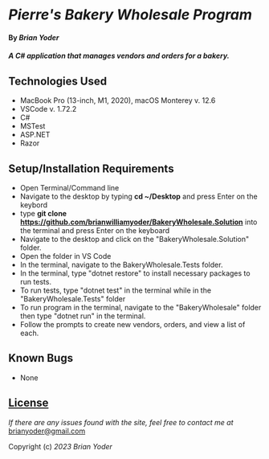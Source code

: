 # _Pierre's Bakery Wholesale Program_

#### By _**Brian Yoder**_

#### _A C# application that manages vendors and orders for a bakery._

## Technologies Used

* MacBook Pro (13-inch, M1, 2020), macOS Monterey v. 12.6
* VSCode v. 1.72.2
* C#
* MSTest
* ASP.NET
* Razor 

## Setup/Installation Requirements


* Open Terminal/Command line
* Navigate to the desktop by typing **cd ~/Desktop** and press Enter on the keybord
* type **git clone https://github.com/brianwilliamyoder/BakeryWholesale.Solution** into the terminal and press Enter on the keyboard
* Navigate to the desktop and click on the "BakeryWholesale.Solution" folder.
* Open the folder in VS Code
* In the terminal, navigate to the BakeryWholesale.Tests folder.
* In the terminal, type "dotnet restore" to install necessary packages to run tests.
* To run tests, type "dotnet test" in the terminal while in the "BakeryWholesale.Tests" folder
* To run program in the terminal, navigate to the "BakeryWholesale" folder then type "dotnet run" in the terminal.
* Follow the prompts to create new vendors, orders, and view a list of each.

## Known Bugs

* None

## [License](https://mit-license.org/)

_If there are any issues found with the site, feel free to contact me at_ [brianyoder@gmail.com](brianyoder@gmail.com)

Copyright (c) _2023_ _Brian Yoder_